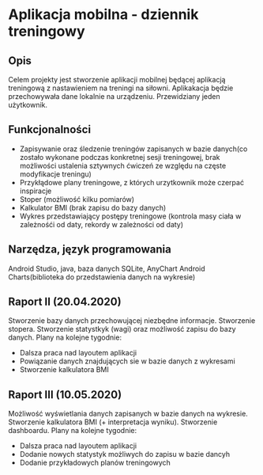# Aplikacja mobilna - dziennik treningowy
## Opis
Celem projekty jest stworzenie aplikacji mobilnej będącej aplikacją treningową z nastawieniem na treningi na siłowni.
Aplikakacja będzie przechowywała dane lokalnie na urządzeniu. Przewidziany jeden użytkownik.

## Funkcjonalności
* Zapisywanie oraz śledzenie treningów zapisanych w bazie danych(co zostało wykonane podczas konkretnej sesji treningowej, brak możliwości    ustalenia sztywnych ćwiczeń ze względu na częste modyfikacje treningu)
* Przykłądowe plany treningowe, z których urzytkownik może czerpać inspiracje
* Stoper (możliwość kilku pomiarów)
* Kalkulator BMI (brak zapisu do bazy danych)
* Wykres przedstawiający postępy treningowe (kontrola masy ciała w zależnośći od daty, rekordy w zależności od daty)

## Narzędza, język programowania
Android Studio, java, baza danych SQLite, AnyChart Android Charts(biblioteka do przedstawienia danych na wykresie)

## Raport II (20.04.2020)
Stworzenie bazy danych przechowującej niezbędne informacje. Stworzenie stopera. Stworzenie statystkyk (wagi) oraz możliwość zapisu do bazy danych. 
Plany na kolejne tygodnie:
* Dalsza praca nad layoutem aplikacji
* Powiązanie danych znajdujących sie w bazie danych z wykresami
* Stworzenie kalkulatora BMI

## Raport III (10.05.2020)
Możliwość wyświetlania danych zapisanych w bazie danych na wykresie. Stworzenie kalkulatora BMI (+ interpretacja wyniku). Stworzenie dashboardu.
Plany na kolejne tygodnie:
* Dalsza praca nad layoutem aplikacji
* Dodanie nowych statystyk możliwych do zapisu w bazie dancyh
* Dodanie przykładowych planów treningowych